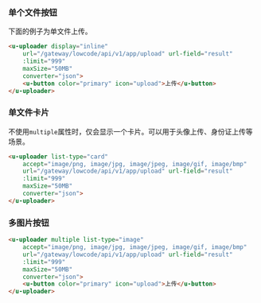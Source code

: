 ### 单个文件按钮

下面的例子为单文件上传。

``` html
<u-uploader display="inline"
    url="/gateway/lowcode/api/v1/app/upload" url-field="result"
    :limit="999"
    maxSize="50MB"
    converter="json">
    <u-button color="primary" icon="upload">上传</u-button>
</u-uploader>
```

### 单文件卡片

不使用`multiple`属性时，仅会显示一个卡片。可以用于头像上传、身份证上传等场景。

``` html
<u-uploader list-type="card"
    accept="image/png, image/jpg, image/jpeg, image/gif, image/bmp"
    url="/gateway/lowcode/api/v1/app/upload" url-field="result"
    :limit="999"
    maxSize="50MB"
    converter="json">
</u-uploader>
```

### 多图片按钮

``` html
<u-uploader multiple list-type="image"
    accept="image/png, image/jpg, image/jpeg, image/gif, image/bmp"
    url="/gateway/lowcode/api/v1/app/upload" url-field="result"
    :limit="999"
    maxSize="50MB"
    converter="json">
    <u-button color="primary" icon="upload">上传</u-button>
</u-uploader>
```
